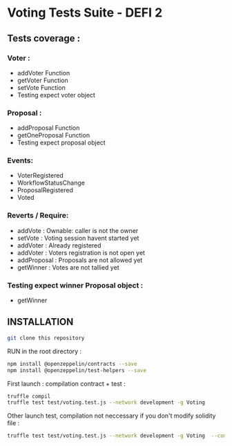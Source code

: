 # Voting Tests Suite - DEFI 2

## Tests coverage :

### Voter :
- addVoter Function
- getVoter Function
- setVote Function
- Testing expect voter object

### Proposal :
- addProposal Function
- getOneProposal Function
- Testing expect proposal object

### Events:
- VoterRegistered
- WorkflowStatusChange
- ProposalRegistered
- Voted

### Reverts / Require:
- addVote : Ownable: caller is not the owner
- setVote : Voting session havent started yet
- addVoter : Already registered
- addVoter : Voters registration is not open yet
- addProposal : Proposals are not allowed yet
- getWinner : Votes are not tallied yet

### Testing expect winner Proposal object :
- getWinner

## INSTALLATION
```bash
git clone this repository
```

RUN in the root directory :
```bash
npm install @openzeppelin/contracts --save
npm install @openzeppelin/test-helpers --save
```
First launch : compilation contract + test :
```bash
truffle compil
truffle test test/voting.test.js --network development -g Voting
```
Other launch test, compilation not neccessary if you don't modify solidity file :
```bash
truffle test test/voting.test.js --network development -g Voting  --compile-none
```